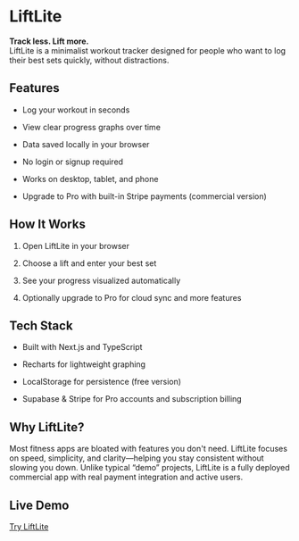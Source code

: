 # LiftLite

**Track less. Lift more.**\
LiftLite is a minimalist workout tracker designed for people who want to log their best sets quickly, without distractions.

## Features

- Log your workout in seconds

- View clear progress graphs over time

- Data saved locally in your browser

- No login or signup required

- Works on desktop, tablet, and phone
- Upgrade to Pro with built-in Stripe payments (commercial version)

## How It Works

1.  Open LiftLite in your browser

2.  Choose a lift and enter your best set

3.  See your progress visualized automatically
4.  Optionally upgrade to Pro for cloud sync and more features

## Tech Stack

- Built with Next.js and TypeScript

- Recharts for lightweight graphing

- LocalStorage for persistence (free version)
- Supabase & Stripe for Pro accounts and subscription billing

## Why LiftLite?

Most fitness apps are bloated with features you don't need. LiftLite focuses on speed, simplicity, and clarity—helping you stay consistent without slowing you down. Unlike typical “demo” projects, LiftLite is a fully deployed commercial app with real payment integration and active users.


## Live Demo

[Try LiftLite](https://liftlite.app)
